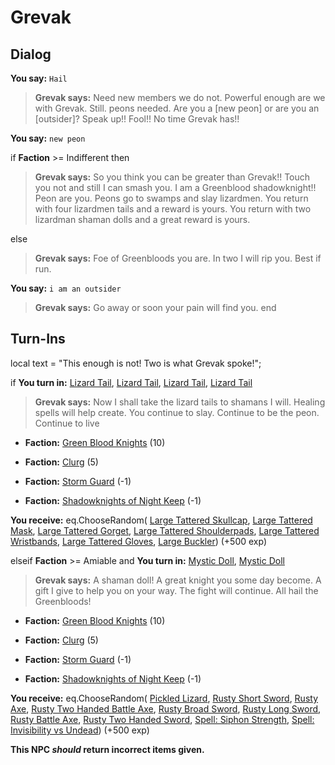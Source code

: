 # Grevak
## Dialog

**You say:** `Hail`



>**Grevak says:** Need new members we do not. Powerful enough are we with Grevak. Still. peons needed. Are you a [new peon] or are you an [outsider]? Speak up!! Fool!! No time Grevak has!!

**You say:** `new peon`



if **Faction** >= Indifferent then




>**Grevak says:** So you think you can be greater than Grevak!! Touch you not and still I can smash you. I am a Greenblood shadowknight!! Peon are you. Peons go to swamps and slay lizardmen. You return with four lizardmen tails and a reward is yours. You return with two lizardman shaman dolls and a great reward is yours.


else



>**Grevak says:** Foe of Greenbloods you are. In two I will rip you. Best if run.


**You say:** `i am an outsider`



>**Grevak says:** Go away or soon your pain will find you.
end

## Turn-Ins



local text = "This enough is not! Two is what Grevak spoke!";




if   **You turn in:** [Lizard Tail](/item/13354), [Lizard Tail](/item/13354), [Lizard Tail](/item/13354), [Lizard Tail](/item/13354)


>**Grevak says:** Now I shall take the lizard tails to shamans I will.  Healing spells will help create. You continue to slay. Continue to be the peon. Continue to live


* __Faction:__ [Green Blood Knights](/faction/261) (10)



* __Faction:__ [Clurg](/faction/228) (5)




* __Faction:__ [Storm Guard](/faction/312) (-1)



* __Faction:__ [Shadowknights of Night Keep](/faction/308) (-1)



 **You receive:** eq.ChooseRandom( [Large Tattered Skullcap](/item/2125), [Large Tattered Mask](/item/2126), [Large Tattered Gorget](/item/2127), [Large Tattered Shoulderpads](/item/2129), [Large Tattered Wristbands](/item/2133), [Large Tattered Gloves](/item/2134), [Large Buckler](/item/9016)) (+500 exp)

elseif **Faction** >= Amiable and  **You turn in:** [Mystic Doll](/item/13367), [Mystic Doll](/item/13367)


>**Grevak says:** A shaman doll! A great knight you some day become. A gift I give to help you on your way. The fight will continue. All hail the Greenbloods!


* __Faction:__ [Green Blood Knights](/faction/261) (10)



* __Faction:__ [Clurg](/faction/228) (5)




* __Faction:__ [Storm Guard](/faction/312) (-1)



* __Faction:__ [Shadowknights of Night Keep](/faction/308) (-1)



 **You receive:** eq.ChooseRandom( [Pickled Lizard](/item/13453), [Rusty Short Sword](/item/5013), [Rusty Axe](/item/5014), [Rusty Two Handed Battle Axe](/item/5025), [Rusty Broad Sword](/item/5016), [Rusty Long Sword](/item/5019), [Rusty Battle Axe](/item/5020), [Rusty Two Handed Sword](/item/5023), [Spell: Siphon Strength](/item/15343), [Spell: Invisibility vs Undead](/item/15235)) (+500 exp)

**This NPC *should* return incorrect items given.**






